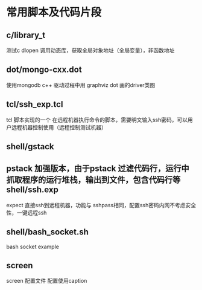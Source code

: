 常用脚本及代码片段
====

c/library_t 
----
测试c dlopen 调用动态库，获取全局对象地址（全局变量），非函数地址

dot/mongo-cxx.dot
----
使用mongodb c++ 驱动过程中用 graphviz dot 画的driver类图

tcl/ssh_exp.tcl
----
tcl 脚本实现的一个 在远程机器执行命令的脚本，需要明文输入ssh密码，可以用户远程机器控制使用（远程控制测试机器）

shell/gstack 
----
pstack 加强版本，由于pstack 过滤代码行，运行中抓取程序的运行堆栈，输出到文件，包含代码行等 
shell/ssh.exp
----
expect 直接ssh到远程机器，功能与 sshpass相同，配置ssh密码内网不考虑安全性，一键远程ssh 

shell/bash_socket.sh
----
bash socket example

screen
----
screen 配置文件 配置使用caption

